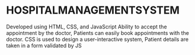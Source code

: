 # HOSPITALMANAGEMENTSYSTEM
Developed using HTML, CSS, and JavaScript Ability to accept the appointment by the doctor, Patients can easily book appointments with the doctor. CSS is used to design a user-interactive system, Patient details are taken in a form validated by JS
